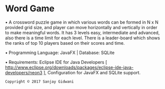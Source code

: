 # Word Game

• A crossword puzzle game in which various words can be formed in N x N provided grid size, and player can move horizontally and vertically in order to make meaningful words. It has 3 levels easy, intermediate and advanced, also there is a time limit for each level. There is a leader-board which shows the ranks of top 10 players based on their scores and time.

• Programming Language: JavaFX | Database: SQLite

• Requirements: Eclipse IDE for Java Developers [ http://www.eclipse.org/downloads/packages/eclipse-ide-java-developers/neon3 ], Configuration for JavaFX and SQLite support.

``Copyright © 2017 Sanjay Gidwani``
